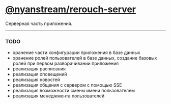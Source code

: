 # [@nyanstream/rerouch-server](packages/server)

Серверная часть приложения.

---

### TODO

-   хранение части конфигурации приложения в базе данных
-   хранение ролей пользователей в базе данных, создание базовых ролей при первом разворачивании приложения
-   реализация расписания
-   реализация оповещений
-   реализация новостей
-   реализация общения с сервером с помощью SSE
-   реализация возможности смены имени пользователем
-   реализация менеджмента пользователей
